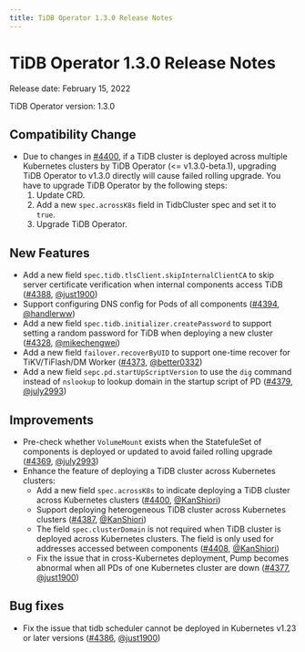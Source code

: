 ```yaml
---
title: TiDB Operator 1.3.0 Release Notes
---
```


# TiDB Operator 1.3.0 Release Notes

Release date: February 15, 2022

TiDB Operator version: 1.3.0

## Compatibility Change

- Due to changes in [#4400](https://github.com/pingcap/tidb-operator/pull/4400), if a TiDB cluster is deployed across multiple Kubernetes clusters by TiDB Operator (<= v1.3.0-beta.1), upgrading TiDB Operator to v1.3.0 directly will cause failed rolling upgrade. You have to upgrade TiDB Operator by the following steps:
    1. Update CRD.
    2. Add a new `spec.acrossK8s` field in TidbCluster spec and set it to `true`.
    3. Upgrade TiDB Operator.

## New Features

- Add a new field `spec.tidb.tlsClient.skipInternalClientCA` to skip server certificate verification when internal components access TiDB ([#4388](https://github.com/pingcap/tidb-operator/pull/4388), [@just1900](https://github.com/just1900))
- Support configuring DNS config for Pods of all components ([#4394](https://github.com/pingcap/tidb-operator/pull/4394), [@handlerww](https://github.com/handlerww))
- Add a new field `spec.tidb.initializer.createPassword` to support setting a random password for TiDB when deploying a new cluster ([#4328](https://github.com/pingcap/tidb-operator/pull/4328), [@mikechengwei](https://github.com/mikechengwei))
- Add a new field `failover.recoverByUID` to support one-time recover for TiKV/TiFlash/DM Worker ([#4373](https://github.com/pingcap/tidb-operator/pull/4373), [@better0332](https://github.com/better0332))
- Add a new field `sepc.pd.startUpScriptVersion` to use the `dig` command instead of `nslookup` to lookup domain in the startup script of PD ([#4379](https://github.com/pingcap/tidb-operator/pull/4379), [@july2993](https://github.com/july2993))

## Improvements

- Pre-check whether `VolumeMount` exists when the StatefuleSet of components is deployed or updated to avoid failed rolling upgrade ([#4369](https://github.com/pingcap/tidb-operator/pull/4369), [@july2993](https://github.com/july2993))
- Enhance the feature of deploying a TiDB cluster across Kubernetes clusters:
    - Add a new field `spec.acrossK8s` to indicate deploying a TiDB cluster across Kubernetes clusters ([#4400](https://github.com/pingcap/tidb-operator/pull/4400), [@KanShiori](https://github.com/KanShiori))
    - Support deploying heterogeneous TiDB cluster across Kubernetes clusters ([#4387](https://github.com/pingcap/tidb-operator/pull/4387), [@KanShiori](https://github.com/KanShiori))
    - The field `spec.clusterDomain` is not required when TiDB cluster is deployed across Kubernetes clusters. The field is only used for addresses accessed between components ([#4408](https://github.com/pingcap/tidb-operator/pull/4408), [@KanShiori](https://github.com/KanShiori))
    - Fix the issue that in cross-Kubernetes deployment, Pump becomes abnormal when all PDs of one Kubernetes cluster are down ([#4377](https://github.com/pingcap/tidb-operator/pull/4377), [@just1900](https://github.com/just1900))

## Bug fixes

- Fix the issue that tidb scheduler cannot be deployed in Kubernetes v1.23 or later versions ([#4386](https://github.com/pingcap/tidb-operator/pull/4386), [@just1900](https://github.com/just1900))
